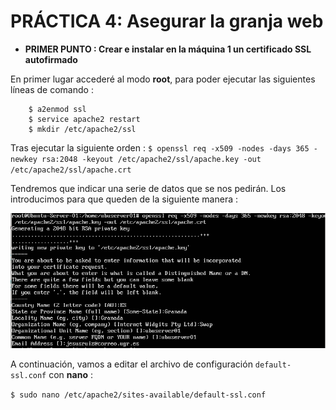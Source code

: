 # PRÁCTICA 4: Asegurar la granja web


* **PRIMER PUNTO : Crear e instalar en la máquina 1 un certificado SSL autofirmado**


En primer lugar accederé al modo **root**, para poder ejecutar las siguientes líneas de comando : 

		$ a2enmod ssl
		$ service apache2 restart
		$ mkdir /etc/apache2/ssl
		
Tras ejecutar la siguiente orden :
`$ openssl req -x509 -nodes -days 365 -newkey rsa:2048 -keyout /etc/apache2/ssl/apache.key -out /etc/apache2/ssl/apache.crt`

Tendremos que indicar una serie de datos que se nos pedirán. Los introducimos para que queden de la siguiente manera : 

![](https://github.com/Jesus715/SWAP_2017-2018/blob/master/P4/instalacionSSL.png) 

A continuación, vamos a editar el archivo de configuración `default-ssl.conf` con **nano** :

`$ sudo nano /etc/apache2/sites-available/default-ssl.conf`

		
